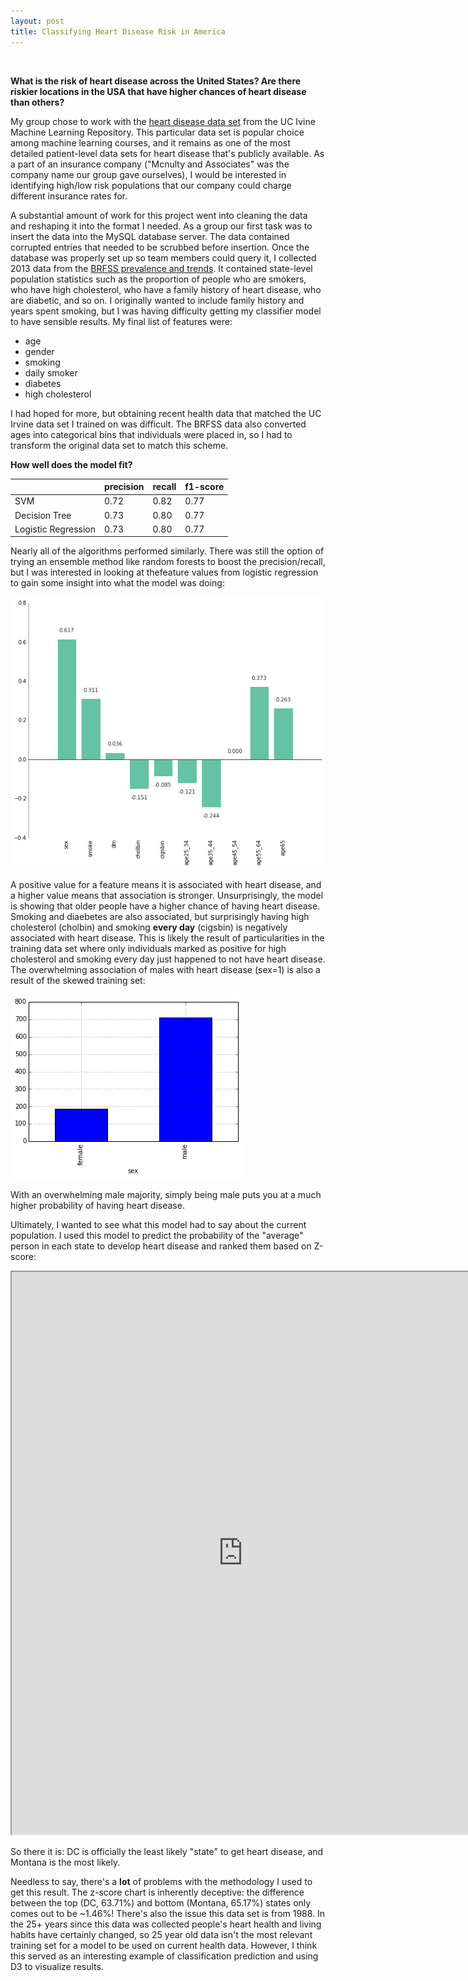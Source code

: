 ```yaml
---
layout: post
title: Classifying Heart Disease Risk in America
---
```

<br>

**What is the risk of heart disease across the United States? Are there riskier locations in the USA that have higher chances of heart disease than others?**

My group chose to work with the [heart disease data set](https://archive.ics.uci.edu/ml/datasets/Heart+Disease) from the UC Ivine Machine Learning Repository. This particular data set is popular choice among machine learning courses, and it remains as one of the most detailed patient-level data sets for heart disease that's publicly available. As a part of an insurance company ("Mcnulty and Associates" was the company name our group gave ourselves), I would be interested in identifying high/low risk populations that our company could charge different insurance rates for. 

A substantial amount of work for this project went into cleaning the data and reshaping it into the format I needed. As a group our first task was to insert the data into the MySQL database server. The data contained corrupted entries that needed to be scrubbed before insertion. Once the database was properly set up so team members could query it, I collected 2013 data from the [BRFSS prevalence and trends](http://apps.nccd.cdc.gov/brfss/index.asp). It contained state-level population statistics such as the proportion of people who are smokers, who have high cholesterol, who have a family history of heart disease, who are diabetic, and so on. I originally wanted to include family history and years spent smoking, but I was having difficulty getting my classifier model to have sensible results. My final list of features were:

* age
* gender
* smoking
* daily smoker
* diabetes
* high cholesterol

I had hoped for more, but obtaining recent health data that matched the UC Irvine data set I trained on was difficult. The BRFSS data also converted ages into categorical bins that individuals were placed in, so I had to transform the original data set to match this scheme.

**How well does the model fit?**


|                     | precision | recall | f1-score | 
|---------------------|-----------|--------|----------|
| SVM                 | 0.72      | 0.82   | 0.77     |
| Decision Tree       | 0.73      | 0.80   | 0.77     |
| Logistic Regression | 0.73      | 0.80   | 0.77     |

Nearly all of the algorithms performed similarly. There was still the option of trying an ensemble method like random forests to boost the precision/recall, but I was interested in looking at thefeature values from logistic regression to gain some insight into what the model was doing:

![logres features](https://raw.githubusercontent.com/heart-disease-left-team/common_repo/master/jeff/mcnulty1v2.png)

A positive value for a feature means it is associated with heart disease, and a higher value means that association is stronger. Unsurprisingly, the model is showing that older people have a higher chance of having heart disease. Smoking and diaebetes are also associated, but surprisingly having high cholesterol (cholbin) and smoking **every day** (cigsbin) is negatively associated with heart disease. This is likely the result of particularities in the training data set where only individuals marked as positive for high cholesterol and smoking every day just happened to not have heart disease. The overwhelming association of males with heart disease (sex=1) is also a result of the skewed training set: 

![fvm](https://raw.githubusercontent.com/heart-disease-left-team/common_repo/master/jeff/mcnulty3.png)

With an overwhelming male majority, simply being male puts you at a much higher probability of having heart disease.

Ultimately, I wanted to see what this model had to say about the current population. I used this model to predict the probability of the "average" person in each state to develop heart disease and ranked them based on Z-score:

<iframe src="http://104.236.118.160/states" width="740" height="900" marginwidth="0" marginheight="0" scrolling="no"></iframe>

So there it is: DC is officially the least likely "state" to get heart disease, and Montana is the most likely.

Needless to say, there's a **lot** of problems with the methodology I used to get this result. The z-score chart is inherently deceptive: the difference between the top (DC, 63.71%) and bottom (Montana, 65.17%) states only comes out to be ~1.46%! There's also the issue this data set is from 1988. In the 25+ years since this data was collected people's heart health and living habits have certainly changed, so 25 year old data isn't the most relevant training set for a model to be used on current health data. However, I think this served as an interesting example of classification prediction and using D3 to visualize results. 
